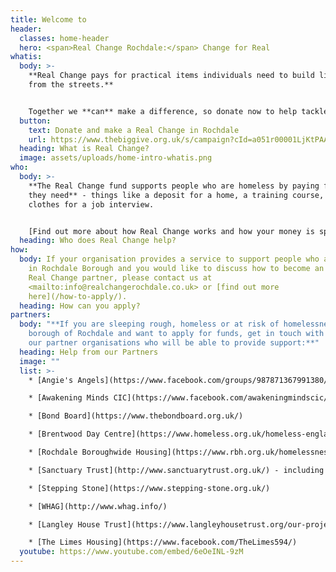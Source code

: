 ```yaml
---
title: Welcome to
header:
  classes: home-header
  hero: <span>Real Change Rochdale:</span> Change for Real
whatis:
  body: >-
    **Real Change pays for practical items individuals need to build lives away
    from the streets.**


    Together we **can** make a difference, so donate now to help tackle homelessness in our community.
  button:
    text: Donate and make a Real Change in Rochdale
    url: https://www.thebiggive.org.uk/s/campaign?cId=a051r00001LjKtPAAV
  heading: What is Real Change?
  image: assets/uploads/home-intro-whatis.png
who:
  body: >-
    **The Real Change fund supports people who are homeless by paying for items
    they need** - things like a deposit for a home, a training course, or
    clothes for a job interview.


    [Find out more about how Real Change works and how your money is spent.](/how-it-works/)
  heading: Who does Real Change help?
how:
  body: If your organisation provides a service to support people who are homeless
    in Rochdale Borough and you would like to discuss how to become an approved
    Real Change partner, please contact us at
    <mailto:info@realchangerochdale.co.uk> or [find out more
    here](/how-to-apply/).
  heading: How can you apply?
partners:
  body: "**If you are sleeping rough, homeless or at risk of homelessness in the
    borough of Rochdale and want to apply for funds, get in touch with one of
    our partner organisations who will be able to provide support:**"
  heading: Help from our Partners
  image: ""
  list: >-
    * [Angie's Angels](https://www.facebook.com/groups/987871367991380/)

    * [Awakening Minds CIC](https://www.facebook.com/awakeningmindscic/)

    * [Bond Board](https://www.thebondboard.org.uk/)

    * [Brentwood Day Centre](https://www.homeless.org.uk/homeless-england/service/middleton-day-centre)

    * [Rochdale Boroughwide Housing](https://www.rbh.org.uk/homelessness-service)

    * [Sanctuary Trust](http://www.sanctuarytrust.org.uk/) - including the Soup Kitchen and STEP Hostel

    * [Stepping Stone](https://www.stepping-stone.org.uk/)

    * [WHAG](http://www.whag.info/)

    * [Langley House Trust](https://www.langleyhousetrust.org/our-projects/tekoa-house/)

    * [The Limes Housing](https://www.facebook.com/TheLimes594/)
  youtube: https://www.youtube.com/embed/6eOeINL-9zM
---
```

